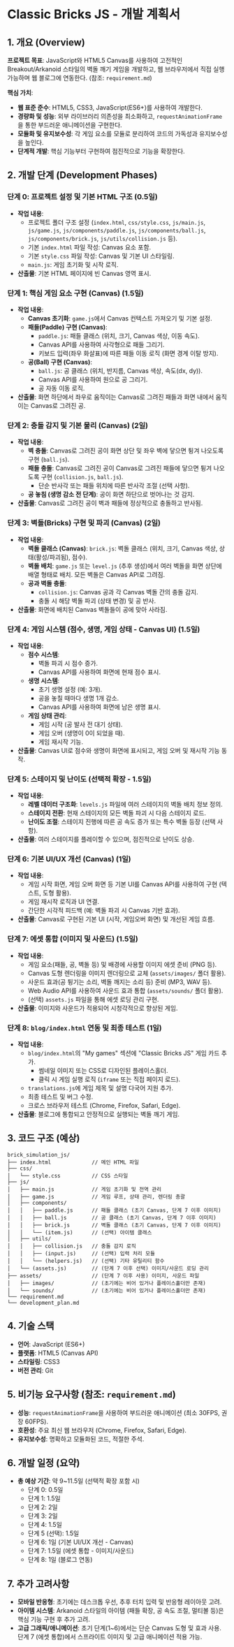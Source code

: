 # Classic Bricks JS - 개발 계획서

## 1. 개요 (Overview)

**프로젝트 목표**: JavaScript와 HTML5 Canvas를 사용하여 고전적인 Breakout/Arkanoid 스타일의 벽돌 깨기 게임을 개발하고, 웹 브라우저에서 직접 실행 가능하며 웹 블로그에 연동한다. (참조: `requirement.md`)

**핵심 가치**:
-   **웹 표준 준수**: HTML5, CSS3, JavaScript(ES6+)를 사용하여 개발한다.
-   **경량화 및 성능**: 외부 라이브러리 의존성을 최소화하고, `requestAnimationFrame`을 통한 부드러운 애니메이션을 구현한다.
-   **모듈화 및 유지보수성**: 각 게임 요소를 모듈로 분리하여 코드의 가독성과 유지보수성을 높인다.
-   **단계적 개발**: 핵심 기능부터 구현하여 점진적으로 기능을 확장한다.

## 2. 개발 단계 (Development Phases)

### 단계 0: 프로젝트 설정 및 기본 HTML 구조 (0.5일)
-   **작업 내용**:
    -   프로젝트 폴더 구조 설정 (`index.html`, `css/style.css`, `js/main.js`, `js/game.js`, `js/components/paddle.js`, `js/components/ball.js`, `js/components/brick.js`, `js/utils/collision.js` 등).
    -   기본 `index.html` 파일 작성: Canvas 요소 포함.
    -   기본 `style.css` 파일 작성: Canvas 및 기본 UI 스타일링.
    -   `main.js`: 게임 초기화 및 시작 로직.
-   **산출물**: 기본 HTML 페이지에 빈 Canvas 영역 표시.

### 단계 1: 핵심 게임 요소 구현 (Canvas) (1.5일)
-   **작업 내용**:
    -   **Canvas 초기화**: `game.js`에서 Canvas 컨텍스트 가져오기 및 기본 설정.
    -   **패들(Paddle) 구현 (Canvas)**:
        -   `paddle.js`: 패들 클래스 (위치, 크기, Canvas 색상, 이동 속도).
        -   Canvas API를 사용하여 사각형으로 패들 그리기.
        -   키보드 입력(좌우 화살표)에 따른 패들 이동 로직 (화면 경계 이탈 방지).
    -   **공(Ball) 구현 (Canvas)**:
        -   `ball.js`: 공 클래스 (위치, 반지름, Canvas 색상, 속도(dx, dy)).
        -   Canvas API를 사용하여 원으로 공 그리기.
        -   공 자동 이동 로직.
-   **산출물**: 화면 하단에서 좌우로 움직이는 Canvas로 그려진 패들과 화면 내에서 움직이는 Canvas로 그려진 공.

### 단계 2: 충돌 감지 및 기본 물리 (Canvas) (2일)
-   **작업 내용**:
    -   **벽 충돌**: Canvas로 그려진 공이 화면 상단 및 좌우 벽에 닿으면 튕겨 나오도록 구현 (`ball.js`).
    -   **패들 충돌**: Canvas로 그려진 공이 Canvas로 그려진 패들에 닿으면 튕겨 나오도록 구현 (`collision.js`, `ball.js`).
        -   단순 반사각 또는 패들 위치에 따른 반사각 조절 (선택 사항).
    -   **공 놓침 (생명 감소 전 단계)**: 공이 화면 하단으로 벗어나는 것 감지.
-   **산출물**: Canvas로 그려진 공이 벽과 패들에 정상적으로 충돌하고 반사됨.

### 단계 3: 벽돌(Bricks) 구현 및 파괴 (Canvas) (2일)
-   **작업 내용**:
    -   **벽돌 클래스 (Canvas)**: `brick.js`: 벽돌 클래스 (위치, 크기, Canvas 색상, 상태(활성/파괴됨), 점수).
    -   **벽돌 배치**: `game.js` 또는 `level.js` (추후 생성)에서 여러 벽돌을 화면 상단에 배열 형태로 배치. 모든 벽돌은 Canvas API로 그려짐.
    -   **공과 벽돌 충돌**:
        -   `collision.js`: Canvas 공과 각 Canvas 벽돌 간의 충돌 감지.
        -   충돌 시 해당 벽돌 파괴 (상태 변경) 및 공 반사.
-   **산출물**: 화면에 배치된 Canvas 벽돌들이 공에 맞아 사라짐.

### 단계 4: 게임 시스템 (점수, 생명, 게임 상태 - Canvas UI) (1.5일)
-   **작업 내용**:
    -   **점수 시스템**:
        -   벽돌 파괴 시 점수 증가.
        -   Canvas API를 사용하여 화면에 현재 점수 표시.
    -   **생명 시스템**:
        -   초기 생명 설정 (예: 3개).
        -   공을 놓칠 때마다 생명 1개 감소.
        -   Canvas API를 사용하여 화면에 남은 생명 표시.
    -   **게임 상태 관리**:
        -   게임 시작 (공 발사 전 대기 상태).
        -   게임 오버 (생명이 0이 되었을 때).
        -   게임 재시작 기능.
-   **산출물**: Canvas UI로 점수와 생명이 화면에 표시되고, 게임 오버 및 재시작 기능 동작.

### 단계 5: 스테이지 및 난이도 (선택적 확장 - 1.5일)
-   **작업 내용**:
    -   **레벨 데이터 구조화**: `levels.js` 파일에 여러 스테이지의 벽돌 배치 정보 정의.
    -   **스테이지 전환**: 현재 스테이지의 모든 벽돌 파괴 시 다음 스테이지 로드.
    -   **난이도 조절**: 스테이지 진행에 따른 공 속도 증가 또는 특수 벽돌 등장 (선택 사항).
-   **산출물**: 여러 스테이지를 플레이할 수 있으며, 점진적으로 난이도 상승.

### 단계 6: 기본 UI/UX 개선 (Canvas) (1일)
-   **작업 내용**:
    -   게임 시작 화면, 게임 오버 화면 등 기본 UI를 Canvas API를 사용하여 구현 (텍스트, 도형 활용).
    -   게임 재시작 로직과 UI 연결.
    -   간단한 시각적 피드백 (예: 벽돌 파괴 시 Canvas 기반 효과).
-   **산출물**: Canvas로 구현된 기본 UI (시작, 게임오버 화면) 및 개선된 게임 흐름.

### 단계 7: 에셋 통합 (이미지 및 사운드) (1.5일)
-   **작업 내용**:
    -   게임 요소(패들, 공, 벽돌 등) 및 배경에 사용할 이미지 에셋 준비 (PNG 등).
    -   Canvas 도형 렌더링을 이미지 렌더링으로 교체 (`assets/images/` 폴더 활용).
    -   사운드 효과(공 튕기는 소리, 벽돌 깨지는 소리 등) 준비 (MP3, WAV 등).
    -   Web Audio API를 사용하여 사운드 효과 통합 (`assets/sounds/` 폴더 활용).
    -   (선택) `assets.js` 파일을 통해 에셋 로딩 관리 구현.
-   **산출물**: 이미지와 사운드가 적용되어 시청각적으로 향상된 게임.

### 단계 8: `blog/index.html` 연동 및 최종 테스트 (1일)
-   **작업 내용**:
    -   `blog/index.html`의 "My games" 섹션에 "Classic Bricks JS" 게임 카드 추가.
        -   썸네일 이미지 또는 CSS로 디자인된 플레이스홀더.
        -   클릭 시 게임 실행 로직 (`iframe` 또는 직접 페이지 로드).
    -   `translations.js`에 게임 제목 및 설명 다국어 지원 추가.
    -   최종 테스트 및 버그 수정.
    -   크로스 브라우저 테스트 (Chrome, Firefox, Safari, Edge).
-   **산출물**: 블로그에 통합되고 안정적으로 실행되는 벽돌 깨기 게임.

## 3. 코드 구조 (예상)

```
brick_simulation_js/
├── index.html             // 메인 HTML 파일
├── css/
│   └── style.css          // CSS 스타일
├── js/
│   ├── main.js            // 게임 초기화 및 전역 관리
│   ├── game.js            // 게임 루프, 상태 관리, 렌더링 총괄
│   ├── components/
│   │   ├── paddle.js      // 패들 클래스 (초기 Canvas, 단계 7 이후 이미지)
│   │   ├── ball.js        // 공 클래스 (초기 Canvas, 단계 7 이후 이미지)
│   │   ├── brick.js       // 벽돌 클래스 (초기 Canvas, 단계 7 이후 이미지)
│   │   └── (item.js)      // (선택) 아이템 클래스
│   ├── utils/
│   │   ├── collision.js   // 충돌 감지 로직
│   │   ├── (input.js)     // (선택) 입력 처리 모듈
│   │   └── (helpers.js)   // (선택) 기타 유틸리티 함수
│   └── (assets.js)        // (단계 7 이후 선택) 이미지/사운드 로딩 관리
├── assets/                // (단계 7 이후 사용) 이미지, 사운드 파일
│   ├── images/            // (초기에는 비어 있거나 플레이스홀더만 존재)
│   └── sounds/            // (초기에는 비어 있거나 플레이스홀더만 존재)
└── requirement.md
└── development_plan.md
```

## 4. 기술 스택

-   **언어**: JavaScript (ES6+)
-   **플랫폼**: HTML5 (Canvas API)
-   **스타일링**: CSS3
-   **버전 관리**: Git

## 5. 비기능 요구사항 (참조: `requirement.md`)

-   **성능**: `requestAnimationFrame`을 사용하여 부드러운 애니메이션 (최소 30FPS, 권장 60FPS).
-   **호환성**: 주요 최신 웹 브라우저 (Chrome, Firefox, Safari, Edge).
-   **유지보수성**: 명확하고 모듈화된 코드, 적절한 주석.

## 6. 개발 일정 (요약)

-   **총 예상 기간**: 약 9~11.5일 (선택적 확장 포함 시)
    -   단계 0: 0.5일
    -   단계 1: 1.5일
    -   단계 2: 2일
    -   단계 3: 2일
    -   단계 4: 1.5일
    -   단계 5 (선택): 1.5일
    -   단계 6: 1일 (기본 UI/UX 개선 - Canvas)
    -   단계 7: 1.5일 (에셋 통합 - 이미지/사운드)
    -   단계 8: 1일 (블로그 연동)

## 7. 추가 고려사항

-   **모바일 반응형**: 초기에는 데스크톱 우선, 추후 터치 입력 및 반응형 레이아웃 고려.
-   **아이템 시스템**: Arkanoid 스타일의 아이템 (패들 확장, 공 속도 조절, 멀티볼 등)은 핵심 기능 구현 후 추가 고려.
-   **고급 그래픽/애니메이션**: 초기 단계(1~6)에서는 단순 Canvas 도형 및 효과 사용. 단계 7 (에셋 통합)에서 스프라이트 이미지 및 고급 애니메이션 적용 가능.
